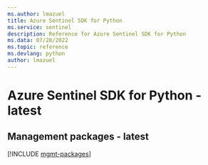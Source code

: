 ```yaml
---
ms.author: lmazuel
title: Azure Sentinel SDK for Python
ms.service: sentinel
description: Reference for Azure Sentinel SDK for Python
ms.data: 07/28/2022
ms.topic: reference
ms.devlang: python
author: lmazuel
---
```

# Azure Sentinel SDK for Python - latest

## Management packages - latest
[!INCLUDE [mgmt-packages](sentinel-mgmt-index.md)]